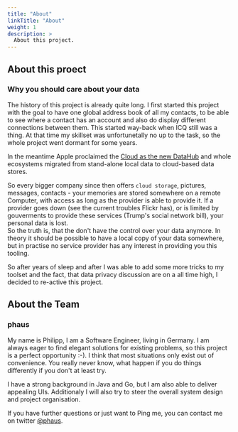 ```yaml
---
title: "About"
linkTitle: "About"
weight: 1
description: >
  About this project.
---
```


## About this proect

### Why you should care about your data

The history of this project is already quite long. I first started this project with the goal to have one global address book of all my contacts, to be able to see where a contact has an account and also do display different connections between them.
This started way-back when ICQ still was a thing.
At that time my skillset was unfortunetally no up to the task, so the whole project went dormant for some years.

In the meantime Apple proclaimed the [Cloud as the new DataHub](https://techcrunch.com/2011/06/06/icloud-digital-hub/) and whole ecosystems migrated from stand-alone local data to cloud-based data stores.

So every bigger company since then offers `cloud storage`, pictures, messages, contacts - your memories are stored somewhere on a remote Computer, with access as long as the provider is able to provide it.
If a provider goes down (see the current troubles Flickr has), or is limited by gouverments to provide these services (Trump's social network bill), your personal data is lost.  
So the truth is, that the don't have the control over your data anymore.
In theory it should be possible to have a local copy of your data somewhere, but in practise no service provider has any interest in providing you this tooling.

So after years of sleep and after I was able to add some more tricks to my toolset and the fact, that data privacy discussion are on a all time high, I decided to re-active this project.

## About the Team

### phaus

My name is Philipp, I am a Software Engineer, living in Germany. I am always eager to find elegant solutions for existing problems, so this project is a perfect opportunity :-).
I think that most situations only exist out of convenience. You really never know, what happen if you do things differently if you don't at least try.

I have a strong background in Java and Go, but I am also able to deliver appealing UIs.
Additionaly I will also try to steer the overall system design and project organisation.

If you have further questions or just want to Ping me, you can contact me on twitter [@phaus](https://twitter.com/phaus).
